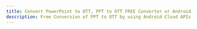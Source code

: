 ---title: Convert PowerPoint to OTT, PPT to OTT FREE Converter or Android SDKdescription: Free Conversion of PPT to OTT by using Android Cloud APIs & SDKs. Also Create, Edit & Render Microsoft Word & OpenOffice documents in the Cloud.---